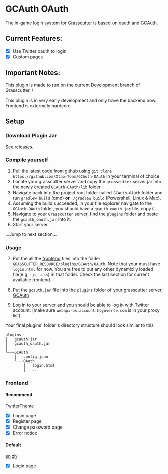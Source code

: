 # GCAuth OAuth

The in-game login system for [Grasscutter](https://github.com/Grasscutters/Grasscutter) is based on oauth and [GCAuth](https://github.com/exzork/GCAuth).

## Current Features:

- [x] Use Twitter oauth to login
- [x] Custom pages

## Important Notes:

This plugin is made to run on the current [Development](https://github.com/Grasscutters/Grasscutter/tree/development) branch of Grasscutter. \

This plugin is in very early development and only have the backend now. Frontend is extermely hardcore.

## Setup

### Download Plugin Jar

See releases.

### Compile yourself

1. Pull the latest code from github using ``git clone https://github.com/Xtao-Team/GCAuth-OAuth`` in your terminal of choice.
2. Locate your grasscutter server and copy the ``grasscutter`` server jar into the newly created ``GCAuth-OAuth/lib`` folder
3. Navigate back into the project root folder called ``GCAuth-OAuth`` folder and run ``gradlew build`` (cmd) **or** ``./gradlew build`` (Powershell, Linux & Mac).
4. Assuming the build succeeded, in your file explorer navigate to the ``GCAuth-OAuth`` folder, you should have a ``gcauth_oauth.jar`` file, copy it.
5. Navigate to your ``Grasscutter`` server, find the ``plugins`` folder and paste the ``gcauth_oauth.jar`` into it.
6. Start your server.

...Jump to next section...

### Usage

7. Put the all the [frontend](#Frontend) files into the folder `GRASSCUTTER_RESOURCE/plugins/GCAuth/OAuth`. Note that your must have `login.html` for now. You are free to put any other dynamiclly loaded file(e.g. `.js`, `.css`) in that folder. Check the last section for current available frontend.

8. Put the ``gcauth.jar`` file into the ``plugins`` folder of your grasscutter server. [GCAuth](https://github.com/exzork/GCAuth)

9. Log in to your server and you should be able to log in with Twitter account. (make sure `webapi-os.account.hoyoverse.com` is in your proxy list)

Your final plugins' folder's directory structure should look similar to this
```
plugins
│   gcauth.jar
│   gcauth_oauth.jar
│   ...
└───GCAuth
    │   config.json
    └───OAuth
        │   login.html
        │   ...
```

### Frontend

#### Recommend

[TwitterTheme](https://github.com/SwetyCore/GCAuth-OAuth-TwitterTheme)

- [x] Login page
- [x] Register page
- [x] Change password page
- [x] Error notice

#### Default

[en](https://github.com/Xtao-Team/GCAuth-OAuth/tree/en) [zh](https://github.com/Xtao-Team/GCAuth-OAuth/tree/zh)

- [x] Login page
